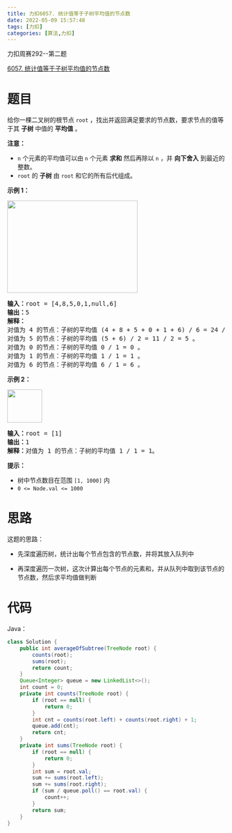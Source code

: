 ```yaml
---
title: 力扣6057. 统计值等于子树平均值的节点数
date: 2022-05-09 15:57:48
tags: [力扣]
categories: [算法,力扣]
---
```


力扣周赛292--第二题

[6057. 统计值等于子树平均值的节点数](https://leetcode.cn/problems/count-nodes-equal-to-average-of-subtree/)

# 题目

<p>给你一棵二叉树的根节点 <code>root</code> ，找出并返回满足要求的节点数，要求节点的值等于其 <strong>子树</strong> 中值的 <strong>平均值</strong> 。</p>

<p><strong>注意：</strong></p>

<ul>  
   <li><code>n</code> 个元素的平均值可以由 <code>n</code> 个元素 <strong>求和</strong> 然后再除以 <code>n</code> ，并 <strong>向下舍入</strong> 到最近的整数。</li>  
   <li><code>root</code> 的 <strong>子树</strong> 由 <code>root</code> 和它的所有后代组成。</li>  
</ul>

<p> </p>

<p><strong>示例 1：</strong></p>  
<img src="20220426172421.png" style="width: 300px; height: 212px;">  
<pre><strong>输入：</strong>root = [4,8,5,0,1,null,6]  
<strong>输出：</strong>5  
<strong>解释：</strong>  
对值为 4 的节点：子树的平均值 (4 + 8 + 5 + 0 + 1 + 6) / 6 = 24 / 6 = 4 。  
对值为 5 的节点：子树的平均值 (5 + 6) / 2 = 11 / 2 = 5 。  
对值为 0 的节点：子树的平均值 0 / 1 = 0 。  
对值为 1 的节点：子树的平均值 1 / 1 = 1 。  
对值为 6 的节点：子树的平均值 6 / 1 = 6 。  
</pre>

<p><strong>示例 2：</strong></p>  
<img src="image-20220326133920.png" style="width: 80px; height: 76px;">  
<pre><strong>输入：</strong>root = [1]  
<strong>输出：</strong>1  
<strong>解释：</strong>对值为 1 的节点：子树的平均值 1 / 1 = 1。  
</pre>

<p> </p>

<p><strong>提示：</strong></p>

<ul>  
   <li>树中节点数目在范围 <code>[1, 1000]</code> 内</li>  
   <li><code>0 <= Node.val <= 1000</code></li>  
</ul>

# 思路

这题的思路：

- 先深度遍历树，统计出每个节点包含的节点数，并将其放入队列中

- 再深度遍历一次树，这次计算出每个节点的元素和，并从队列中取到该节点的节点数，然后求平均值做判断

# 代码

Java：

```java
class Solution {
    public int averageOfSubtree(TreeNode root) {
        counts(root);
        sums(root);
        return count;
    }
    Queue<Integer> queue = new LinkedList<>();
    int count = 0;
    private int counts(TreeNode root) {
        if (root == null) {
            return 0;
        }
        int cnt = counts(root.left) + counts(root.right) + 1;
        queue.add(cnt);
        return cnt;
    }
    private int sums(TreeNode root) {
        if (root == null) {
            return 0;
        }
        int sum = root.val;
        sum += sums(root.left);
        sum += sums(root.right);
        if (sum / queue.poll() == root.val) {
            count++;
        }
        return sum;
    }
}
```
